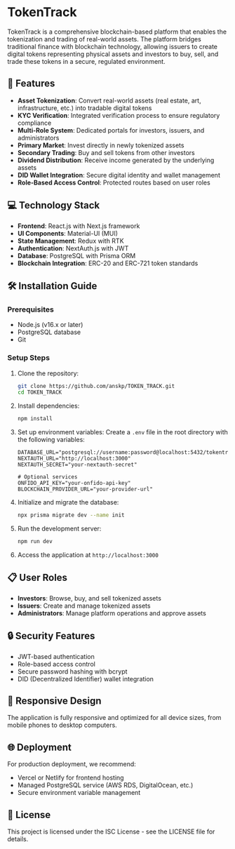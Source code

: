 # TokenTrack

TokenTrack is a comprehensive blockchain-based platform that enables the tokenization and trading of real-world assets. The platform bridges traditional finance with blockchain technology, allowing issuers to create digital tokens representing physical assets and investors to buy, sell, and trade these tokens in a secure, regulated environment.

## 🚀 Features

- **Asset Tokenization**: Convert real-world assets (real estate, art, infrastructure, etc.) into tradable digital tokens
- **KYC Verification**: Integrated verification process to ensure regulatory compliance
- **Multi-Role System**: Dedicated portals for investors, issuers, and administrators
- **Primary Market**: Invest directly in newly tokenized assets
- **Secondary Trading**: Buy and sell tokens from other investors
- **Dividend Distribution**: Receive income generated by the underlying assets
- **DID Wallet Integration**: Secure digital identity and wallet management
- **Role-Based Access Control**: Protected routes based on user roles

## 💻 Technology Stack

- **Frontend**: React.js with Next.js framework
- **UI Components**: Material-UI (MUI)
- **State Management**: Redux with RTK
- **Authentication**: NextAuth.js with JWT
- **Database**: PostgreSQL with Prisma ORM
- **Blockchain Integration**: ERC-20 and ERC-721 token standards

## 🛠️ Installation Guide

### Prerequisites

- Node.js (v16.x or later)
- PostgreSQL database
- Git

### Setup Steps

1. Clone the repository:
   ```bash
   git clone https://github.com/anskp/TOKEN_TRACK.git
   cd TOKEN_TRACK
   ```

2. Install dependencies:
   ```bash
   npm install
   ```

3. Set up environment variables:
   Create a `.env` file in the root directory with the following variables:
   ```
   DATABASE_URL="postgresql://username:password@localhost:5432/tokentrack"
   NEXTAUTH_URL="http://localhost:3000"
   NEXTAUTH_SECRET="your-nextauth-secret"
   
   # Optional services
   ONFIDO_API_KEY="your-onfido-api-key"
   BLOCKCHAIN_PROVIDER_URL="your-provider-url"
   ```

4. Initialize and migrate the database:
   ```bash
   npx prisma migrate dev --name init
   ```

5. Run the development server:
   ```bash
   npm run dev
   ```

6. Access the application at `http://localhost:3000`

## 📋 User Roles

- **Investors**: Browse, buy, and sell tokenized assets
- **Issuers**: Create and manage tokenized assets
- **Administrators**: Manage platform operations and approve assets

## 🔒 Security Features

- JWT-based authentication
- Role-based access control
- Secure password hashing with bcrypt
- DID (Decentralized Identifier) wallet integration

## 📱 Responsive Design

The application is fully responsive and optimized for all device sizes, from mobile phones to desktop computers.

## 🌐 Deployment

For production deployment, we recommend:
- Vercel or Netlify for frontend hosting
- Managed PostgreSQL service (AWS RDS, DigitalOcean, etc.)
- Secure environment variable management

## 📄 License

This project is licensed under the ISC License - see the LICENSE file for details.